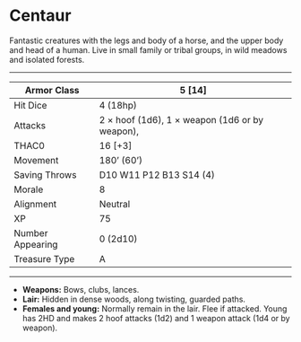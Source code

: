 # Centaur

Fantastic creatures with the legs and body of a horse, and the upper body and head of a human. Live in small family or tribal groups, in wild meadows and isolated forests.

------

| Armor Class     | 5 [14]                                         |
| ---------------- | ---------------------------------------------- |
| Hit Dice         | 4 (18hp)                                       |
| Attacks          | 2 × hoof (1d6), 1 × weapon (1d6 or by weapon), |
| THAC0            | 16 [+3]                                        |
| Movement         | 180’ (60’)                                     |
| Saving Throws    | D10 W11 P12 B13 S14 (4)                        |
| Morale           | 8                                              |
| Alignment        | Neutral                                        |
| XP               | 75                                             |
| Number Appearing | 0 (2d10)                                       |
| Treasure Type    | A                                              |

------

- **Weapons:** Bows, clubs, lances.
- **Lair:** Hidden in dense woods, along twisting, guarded paths.
- **Females and young:** Normally remain in the lair. Flee if attacked. Young has 2HD and makes 2 hoof attacks (1d2) and 1 weapon attack (1d4 or by weapon).